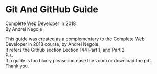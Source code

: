 <div class="jumbotron">
          <h1 class="display-3">Git And GitHub Guide</h1>
          <p class="lead">Complete Web Developer in 2018 <br>
            By Andrei Negoie</p>
  </div>
  <p>
  This guide was created as a complementary to the Complete Web Developer in 2018 course, by Andrei Negoie.<br>
                It refers the Github section Lection  144 Part 1, and Part 2<br>
                P.s.<br>
                If a guide is too blurry please increase the zoom or download the pdf.<br>
                Thank you.
</p>
